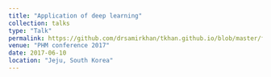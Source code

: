 ```yaml
---
title: "Application of deep learning"
collection: talks
type: "Talk"
permalink: https://github.com/drsamirkhan/tkhan.github.io/blob/master/files/paper%2032.pptx
venue: "PHM conference 2017"
date: 2017-06-10
location: "Jeju, South Korea"
---
```

